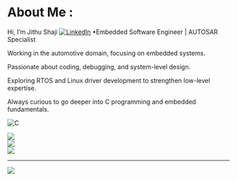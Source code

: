 # About Me :

Hi, I’m Jithu Shaji 
[![LinkedIn](https://img.shields.io/badge/LinkedIn-%230077B5.svg?logo=linkedin&logoColor=white)](https://linkedin.com/in/jithu-shaji0) 
•Embedded Software Engineer | AUTOSAR Specialist 

Working in the automotive domain, focusing on embedded systems.

Passionate about coding, debugging, and system-level design.

Exploring RTOS and Linux driver development to strengthen low-level expertise.

Always curious to go deeper into C programming and embedded fundamentals.



![C](https://img.shields.io/badge/c-%2300599C.svg?style=plastic&logo=c&logoColor=white) 

![](https://github-readme-stats.vercel.app/api?username=Jithu-shaji&theme=dark&hide_border=true&include_all_commits=false&count_private=false)<br/>
![](https://github-readme-streak-stats.herokuapp.com/?user=Jithu-shaji&theme=dark&hide_border=true)<br/>
![](https://github-readme-stats.vercel.app/api/top-langs/?username=Jithu-shaji&theme=dark&hide_border=true&include_all_commits=false&count_private=false&layout=compact)


---
[![](https://visitcount.itsvg.in/api?id=Jithu-shaji&icon=0&color=0)](https://visitcount.itsvg.in)
